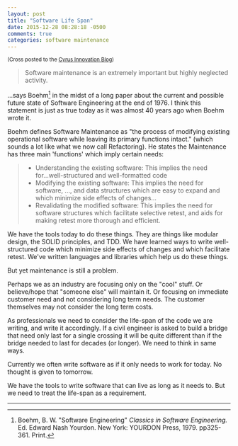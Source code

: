 ```yaml
---
layout: post
title: "Software Life Span"
date: 2015-12-28 08:28:18 -0500
comments: true
categories: software maintenance
---
```


<small>(Cross posted to the [Cyrus Innovation Blog](http://www.cyrusinnovation.com/software-life-span/))</small>

> Software maintenance is an extremely important but highly neglected
> activity.

...says Boehm[^1] in the midst of a long paper about the current and
possible future state of Software Engineering at the end of 1976. I
think this statement is just as true today as it was almost 40 years
ago when Boehm wrote it. 

Boehm defines Software Maintenance as "the process of modifying
existing operational software while leaving its primary functions
intact." (which sounds a lot like what we now call Refactoring). He
states the Maintenance has three main 'functions' which imply certain
needs:

> - Understanding the existing software: This implies the need
>   for...well-structured and well-formatted code
> - Modifying the existing software: This implies the need for software,
>   ..., and data structures which are easy to expand and which minimize
>   side effects of changes...
> - Revalidating the modified software: This implies the need for
>   software structures which facilitate selective retest, and aids for
>   making retest more thorough and efficient.

We have the tools today to do these things. They are things like
modular design, the SOLID principles, and TDD. We have learned ways
to write well-structured code which minimize side effects of changes
and which facilitate retest. We've written languages and libraries
which help us do these things.

But yet maintenance is still a problem.

Perhaps we as an industry are focusing only on the "cool" stuff. Or
believe/hope that "someone else" will maintain it. Or focusing on
immediate customer need and not considering long term needs. The
customer themselves may not consider the long term costs.

As professionals we need to consider the life-span of the code we are
writing, and write it accordingly. If a civil engineer is asked to build
a bridge that need only last for a single crossing it will be quite
different than if the bridge needed to last for decades (or longer).
We need to think in same ways.

Currently we often write software as if it only needs to work for
today. No thought is given to tomorrow.

We have the tools to write software that can live as long as it needs
to. But we need to treat the life-span as a requirement.

---

[^1]: Boehm, B. W. "Software Engineering" *Classics in Software
    Engineering.* Ed. Edward Nash Yourdon. New York: YOURDON
    Press, 1979. pp325-361. Print.
